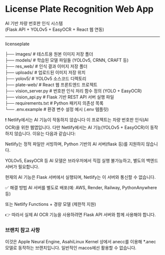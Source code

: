 # License Plate Recognition Web App

AI 기반 차량 번호판 인식 시스템  
(Flask API + YOLOv5 + EasyOCR + React 웹 연동)

---

licenseplate

├── images/           # 테스트용 원본 이미지 저장 폴더  
├── models/           # 학습된 모델 파일들 (YOLOv5, CRNN, CRAFT 등)  
├── res_web/          # 인식 결과 이미지 저장 폴더  
├── uploads/          # 업로드된 이미지 저장 위치  
├── yolov5/           # YOLOv5 소스코드 디렉토리  
├── plate-web/        # React 웹 프론트엔드 프로젝트  
├── vision_server.py  # 번호판 인식 처리 함수 정의 (YOLO + EasyOCR)  
├── vision_api.py     # Flask 기반 REST API 서버 실행 파일  
├── requirements.txt  # Python 패키지 의존성 목록  
└── .env.example      # 환경 변수 설정 예시 (.env 템플릿)



❗ Netlify에서는 AI 기능이 작동하지 않습니다
이 프로젝트는 차량 번호판 인식(AI OCR)을 위한 웹앱입니다.
다만 Netlify에서는 AI 기능(YOLOv5 + EasyOCR)이 동작하지 않습니다. 이유는 다음과 같습니다:

Netlify는 정적 파일만 서빙하며, Python 기반의 AI 서버(flask 등)를 지원하지 않습니다.

YOLOv5, EasyOCR 등 AI 모델은 브라우저에서 직접 실행 불가능하고, 별도의 백엔드 서버가 필요합니다.

현재의 AI 기능은 Flask 서버에서 실행되며, Netlify는 이 서버와 통신할 수 없습니다.

✅ 해결 방법
AI 서버를 별도로 배포(예: AWS, Render, Railway, PythonAnywhere 등)

또는 Netlify Functions + 경량 모델 (제한적 지원)

👉 따라서 실제 AI OCR 기능을 사용하려면 Flask API 서버와 함께 사용해야 합니다.


### 브랜치 참고 사항
이것은 Apple Neural Engine, AsahiLinux Kernel 상에서 anecc를 이용해 *.anec 모델로 동작하는 브랜치입니다.
일반적인 macos에선 활용할 수 없습니다.
